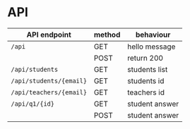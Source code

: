 # API


| API endpoint | method | behaviour |
|---|---|---|
| `/api` | GET | hello message |
| | POST | return 200 |
| `/api/students` | GET | students list |
| `/api/students/{email}` | GET | students id |
| `/api/teachers/{email}` | GET | teachers id |
| `/api/q1/{id}` | GET | student answer |
| | POST | student answer |

